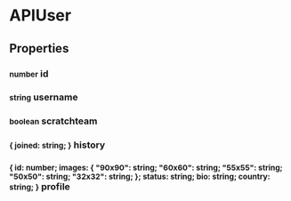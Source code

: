 # APIUser

## Properties
### <small>number</small> id
### <small>string</small> username
### <small>boolean</small> scratchteam
### <small>\{ joined: string; }</small> history
### <small>\{ id: number; images: \{ "90x90": string; "60x60": string; "55x55": string; "50x50": string; "32x32": string; }; status: string; bio: string; country: string; }</small> profile
